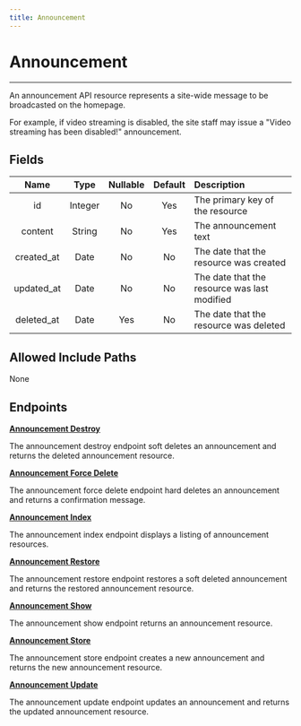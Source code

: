```yaml
---
title: Announcement
---
```


# Announcement

---

An announcement API resource represents a site-wide message to be broadcasted on the homepage. 

For example, if video streaming is disabled, the site staff may issue a "Video streaming has been disabled!" announcement.

## Fields

|    Name    |  Type   | Nullable | Default | Description                                  |
| :--------: | :-----: | :------: | :-----: | :------------------------------------------- |
| id         | Integer | No       | Yes     | The primary key of the resource              |
| content    | String  | No       | Yes     | The announcement text                        |
| created_at | Date    | No       | No      | The date that the resource was created       |
| updated_at | Date    | No       | No      | The date that the resource was last modified |
| deleted_at | Date    | Yes      | No      | The date that the resource was deleted       |

## Allowed Include Paths

None

## Endpoints

**[Announcement Destroy](/admin/announcement/destroy/)**

The announcement destroy endpoint soft deletes an announcement and returns the deleted announcement resource.

**[Announcement Force Delete](/admin/announcement/forceDelete/)**

The announcement force delete endpoint hard deletes an announcement and returns a confirmation message.

**[Announcement Index](/admin/announcement/index/)**

The announcement index endpoint displays a listing of announcement resources.

**[Announcement Restore](/admin/announcement/restore/)**

The announcement restore endpoint restores a soft deleted announcement and returns the restored announcement resource.

**[Announcement Show](/admin/announcement/show/)**

The announcement show endpoint returns an announcement resource.

**[Announcement Store](/admin/announcement/store/)**

The announcement store endpoint creates a new announcement and returns the new announcement resource.

**[Announcement Update](/admin/announcement/update/)**

The announcement update endpoint updates an announcement and returns the updated announcement resource.